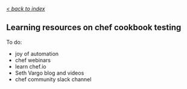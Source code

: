 _[< back to index](README.md)_

## Learning resources on chef cookbook testing

To do:
* joy of automation
* chef webinars
* learn chef.io
* Seth Vargo blog and videos
* chef community slack channel
